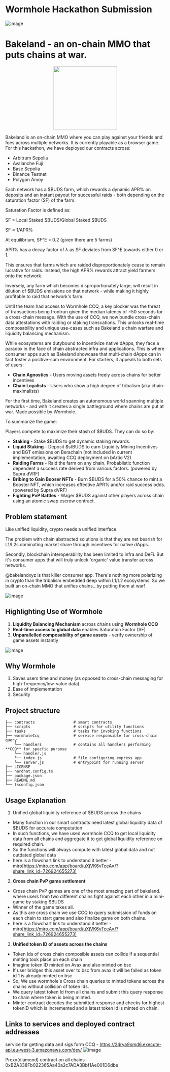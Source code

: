 # Wormhole Hackathon Submission
  ![image](https://github.com/user-attachments/assets/d9cd7a7c-e54c-40b3-ac68-0ed22613ee4a)

# Bakeland - an on-chain MMO that puts chains at war. 
  <p align="center" width="100%">
    <img src="https://github.com/user-attachments/assets/9c172c13-c41f-4a81-8566-55e07a8ea359" width=200 height=200 align=center>
  </p>

Bakeland is an on-chain MMO where you can play against your friends and foes across multiple networks. It is currently playable as a browser game. For this hackathon, we have deployed our contracts across:

- Arbitrum Sepolia
- Avalanche Fuji
- Base Sepolia
- Binance Testnet
- Polygon Amoy

Each network has a $BUDS farm, which rewards a dynamic APR% on deposits and an instant payout for successful raids - both depending on the saturation factor (SF) of the farm. 

Saturation Factor is defined as:

SF = Local Staked $BUDS/Global Staked $BUDS

SF ∝ 1/APR%

At equilibrium, SF^E = 0.2 (given there are 5 farms)

APR% has a decay factor of λ as SF deviates from SF^E towards either 0 or 1.

This ensures that farms which are raided disproportionately cease to remain lucrative for raids. Instead, the high APR% rewards attract yield farmers onto the network.

Inversely, any farm which becomes disproportionately large, will result in dilution of $BUDS emissions on that network - while making it highly profitable to raid that network's farm. 
 

Until the team had access to Wormhole CCQ, a key blocker was the threat of transactions being frontrun given the median latency of ~50 seconds for a cross-chain message. With the use of CCQ, we now bundle cross-chain data attestations with raiding or staking transcations. This unlocks real-time composability and unique use-cases such as Bakeland's chain warfare and liquidity balancing mechanism.

While ecosystems are dutybound to incentivize native dApps, they face a paradox in the face of chain abstracted infra and applications. This is where consumer apps such as Bakeland showcase that multi-chain dApps can in fact foster a positive-sum environment. For starters, it appeals to both sets of users:

  - **Chain Agnostics** - Users moving assets freely across chains for better incentives
  - **Chain Loyalists** - Users who show a high degree of tribalism (aka chain-maximalists)


For the first time, Bakeland creates an autonomous world spanning multiple networks - and with it creates a single battleground where chains are put at war. Made possible by Wormhole.


To summarize the game:
  
Players compete to maximize their stash of $BUDS. They can do so by:

  - **Staking** - Stake $BUDS to get dynamic staking rewards.
  - **Liquid Staking** - Deposit $stBUDS to earn Liquidity Mining Incentives and BGT emissions on Berachain (not included in current implementation, awaiting CCQ deployment on bArtio V2)
  - **Raiding Farms** - Raid the farm on any chain. Probablistic function dependent a success rate derived from various factors. (powered by Supra dVRF)
  - **Bribing to Gain Booser NFTs** - Burn $BUDS for a 50% chance to mint a Booster NFT, which increases effective APR% and/or raid success odds. (powered by Supra dVRF)
  - **Fighting PvP Battles** - Wager $BUDS against other players across chain using an atomic swap escrow contract.
  
## Problem statement 

Like unified liquidity, crypto needs a unified interface. 

The problem with chain abstracted solutions is that they are net bearish for L1/L2s dominating market share through incentives for native dApps.

Secondly, blockchain interoperability has been limited to infra and DeFi. But it's consumer apps that will truly unlock 'organic' value transfer across networks.

@bakelandxyz is that killer consumer app. There's nothing more polarizing in crypto than the tribalism embedded deep within L1/L2 ecosystems. So we built an on-chain MMO that unifies chains...by putting them at war! 

  
  ![image](https://github.com/user-attachments/assets/cd3705f6-3f35-41f6-b518-aa9eb93e0916)

  
## Highlighting Use of Wormhole
  1. **Liquidity Balancing Mechanism** across chains using **Wormhole CCQ**
  2. **Real-time access to global data** enables Saturation Factor (SF)
  3. **Unparallelled composability of game assets** - verify ownership of game assets instantly
  

  ![image](https://github.com/user-attachments/assets/ca488a8d-f565-472d-b7bc-2d3e6fb2ffa6)

## Why Wormhole
  1. Saves users time and money (as opposed to cross-chain messaging for high-frequency/low-value data)
  2. Ease of implementation
  3. Security

## Project structure
    ├── contracts                 # smart contracts
    ├── scripts                   # scripts for utility functions
    ├── tasks                     # tasks for invoking functions
    ├── wormholeCcq               # service responsible for cross-chain query 
        └── handlers              # contains all handlers performing **CCQ** for specfic purpose
        └── handler.js            
        └── index.js              # file configuring express app
        └── server.js             # entrypoint for running server
    ├── LICENSE
    ├── hardhat.config.ts  
    ├── package.json
    ├── README.md
    └── tsconfig.json

## Usage Explanation
1. Unified global liquidity reference of $BUDS across the chains
  - Many function in our smart contracts need latest global liquidity data of $BUDS for accurate computation
  - In such functions, we have used wormhole CCQ to get local liquidity data from all chains and aggregate it to get global liquidity reference on required chain.
  - So the functions will always compute with latest global data and not outdated global data
  - here is a flowchart link to understand it better - miro[https://miro.com/app/board/uXjVK6vTceA=/?share_link_id=726924655273]

2. **Cross chain PvP game settlement**
 - Cross chain PvP games are one of the most amazing part of bakeland. where users from two different chains fight against each other in a mini-game by staking $BUDS
 - Winner of the game takes all.
 - As this are cross chain we use CCQ to query submission of funds on each chain to start game and also finalize game on both chains.
 - here is a flowchart link to understand it better - miro[https://miro.com/app/board/uXjVK6vTceA=/?share_link_id=726924655273]
    
3. **Unified token ID of assets across the chains**
  - Token Ids of cross chain composible assets can collide if a sequential minting took place on each chain
  - Imagine token ID minted on Avax and also minted on bsc
  - If user bridges this asset over to bsc from avax it will be failed as token id 1 is already minted on bsc
  - So, We use wormhole's Cross chain queries to minted tokens across the chains without collision of token Ids.
  - We query latest token Id from all chains and submit this query response to chain where token is being minted.
  - Minter contract decodes the submitted response and checks for highest tokenID which is incremented and a latest token id is minted on chain.
     
  
## Links to services and deployed contract addresses
  service for getting data and sigs form CCQ -  https://24rya9omd6.execute-api.eu-west-3.amazonaws.com/dev/
  ![image](https://github.com/user-attachments/assets/25832432-4d1e-4cb1-97e9-3c6bab625484)

  Proxy(diamond) contract on all chains - 0xB2A338Fb022365Aa40a2c7ADA3Bbf1Ae001D6dbe 
